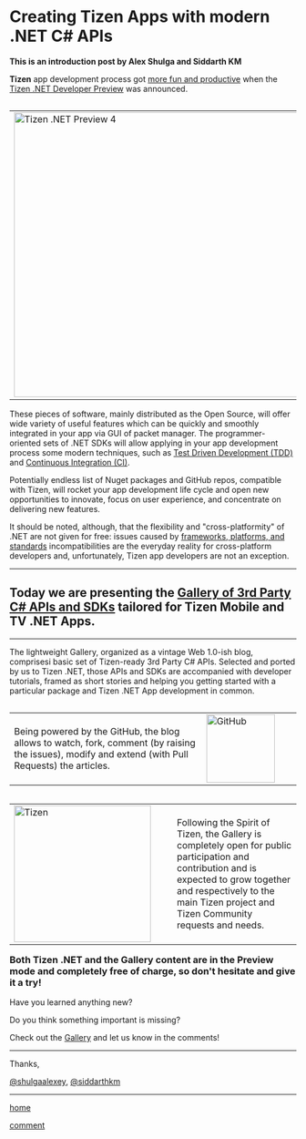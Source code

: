 Creating Tizen Apps with modern .NET C# APIs
============================================


**This is an introduction post by Alex Shulga and Siddarth KM**


**Tizen** app development process got [more fun and productive](https://www.tizenexperts.com/2016/11/dev-c-getting-started-with-visual-studio-tools-tizen-preview/) when the
[Tizen .NET Developer Preview](https://developer.tizen.org/development/tizen-.net-preview/introduction) was announced.


<table style="width:100%" align="left" border="0" cellpadding="0" cellspacing="0">
	<tr>
		<td style="width:530px"><a href="https://developer.tizen.org/development/tizen-.net-preview/introduction"><img src="https://developer.tizen.org/sites/default/files/images/tizen_dotnet_preview4_1089x318.png" alt="Tizen .NET Preview 4"  width="500" /></a></td>
		<td>Now, additionally to C and Java Script APIs, you can use C# and Xamarin APIs, which allows you to create cross-platform apps targeting smartphones, TVs, and wearables running different operating systems.</td>
	</tr>
</table>

These pieces of software, mainly distributed as the Open Source, will offer wide variety of useful features which can be quickly and smoothly integrated in your app via GUI of packet manager.
The programmer-oriented sets of .NET SDKs will allow applying in your app development process some modern techniques, such as 
[Test Driven Development (TDD)](https://shulgaalexey.github.io/gallery-dotnet-sdk-tizen/TDDWithNUnitXamarin.html) and
[Continuous Integration (CI)](https://shulgaalexey.github.io/gallery-dotnet-sdk-tizen/IBMWatsonConversation.html).


Potentially endless list of Nuget packages and GitHub repos, compatible with Tizen, will rocket your app development life cycle and open new opportunities to innovate,
focus on user experience, and concentrate on delivering new features.


It should be noted, although, that the flexibility and "cross-platformity" of .NET are not given for free:
issues caused by [frameworks, platforms, and standards](https://github.com/dotnet/standard/blob/master/docs/versions.md) incompatibilities are the everyday reality for cross-platform developers and,
unfortunately, Tizen app developers are not an exception.


----------------


## Today we are presenting the [Gallery of 3rd Party C# APIs and SDKs](https://shulgaalexey.github.io/gallery-dotnet-sdk-tizen/) tailored for Tizen Mobile and TV .NET Apps.


----------------


The lightweight Gallery, organized as a vintage Web 1.0-ish blog, comprisesi basic set of Tizen-ready 3rd Party C# APIs. Selected and ported by us to Tizen .NET, those APIs and SDKs are accompanied with developer tutorials, framed as short stories and helping you getting started with a particular package and Tizen .NET App development in common.


<table style="width:100%" align="left" border="0" cellpadding="0" cellspacing="0">
	<tr>
		<td>
		<p>
			Being powered by the GitHub, the blog allows to watch, fork, comment (by raising the issues), modify and extend (with Pull Requests) the articles.
		</p>
		</td>
		<td style="width:150px"><a href="https://github.com/shulgaalexey/gallery-dotnet-sdk-tizen"><img alt="GitHub" src="https://assets-cdn.github.com/images/modules/logos_page/Octocat.png" width="120" /></a>
	</tr>
</table>


<table style="width:100%" align="left" border="0" cellpadding="0" cellspacing="0">
	<tr>
		<td style="width:270px"><a href="https://www.tizen.org/">
			<img alt="Tizen" src="https://www.tizen.org/sites/default/files/admins/tizen-branding-logo-on-light.png" width="240" /></a>
		</td>
		<td>
			Following the Spirit of Tizen, the Gallery is completely open for public participation and contribution and is expected to grow together and respectively to the main Tizen project and Tizen Community requests and needs.
		</td>
	</tr>
</table>


### Both Tizen .NET and the Gallery content are in the Preview mode and completely free of charge, so don't hesitate and give it a try!
	


Have you learned anything new?

Do you think something important is missing?

Check out the [Gallery](https://shulgaalexey.github.io/gallery-dotnet-sdk-tizen/) and let us know in the comments!



----------------

Thanks,

[@shulgaalexey](https://github.com/shulgaalexey), [@siddarthkm](https://github.com/siddarthkm)


---------------------


[home](https://shulgaalexey.github.io/gallery-dotnet-sdk-tizen/)

[comment](https://github.com/shulgaalexey/gallery-dotnet-sdk-tizen/issues/new)
